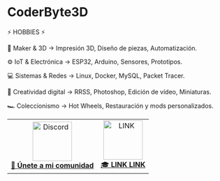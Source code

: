 # CoderByte3D

⚡ HOBBIES ⚡

🧩 Maker & 3D → Impresión 3D, Diseño de piezas, Automatización.

⚙️ IoT & Electrónica → ESP32, Arduino, Sensores, Prototipos.

💻 Sistemas & Redes → Linux, Docker, MySQL, Packet Tracer.

🎨 Creatividad digital → RRSS, Photoshop, Edición de vídeo, Miniaturas. 

🏎️ Coleccionismo → Hot Wheels, Restauración y mods personalizados.



<div align="center">
  <table>
    <tr>
      <td align="center">
        <a href="https://discord.gg/VvvpDPWtp">
          <img src="https://github.com/user-attachments/assets/39be7be2-f95e-4aa0-b667-c993638a29e2" width="90" height="90" alt="Discord" />
          <br/>
          🧠 <b>Únete a mi comunidad</b>
        </a>
      </td>
      <td align="center">
        <a href="LINK">
          <img src="LINK" width="90" height="90" alt="LINK" />
          <br/>
          🎓 <b>LINK LINK</b>
        </a>
      </td>
    </tr>
  </table>
</div>

<div align="center">

